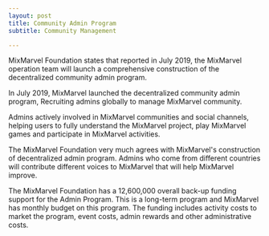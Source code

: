 ```yaml
---
layout: post
title: Community Admin Program
subtitle: Community Management

---
```


MixMarvel Foundation states that reported in July 2019, the MixMarvel operation team will launch a comprehensive construction of the decentralized community admin program. 

In  July 2019, MixMarvel launched the decentralized community admin program, Recruiting admins globally to manage MixMarvel community. 

Admins actively involved in MixMarvel communities and social channels, helping users to fully understand the MixMarvel project, play MixMarvel games and participate in MixMarvel activities. 

The MixMarvel Foundation very much agrees with MixMarvel's construction of decentralized admin program. Admins who come from different countries will contribute different voices to MixMarvel that will help MixMarvel improve. 

The MixMarvel Foundation has a 12,600,000 overall back-up funding support for the Admin Program. This is a long-term program and MixMarvel has monthly budget on this program. The funding includes activity costs to market the program, event costs, admin rewards and other administrative costs. 

